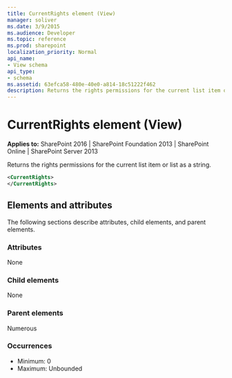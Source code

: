 ```yaml
---
title: CurrentRights element (View)
manager: soliver
ms.date: 3/9/2015
ms.audience: Developer
ms.topic: reference
ms.prod: sharepoint
localization_priority: Normal
api_name:
- View schema
api_type:
- schema
ms.assetid: 63efca58-480e-40e0-a814-18c51222f462
description: Returns the rights permissions for the current list item or list as a string.
---
```


# CurrentRights element (View)

**Applies to:** SharePoint 2016 | SharePoint Foundation 2013 | SharePoint Online | SharePoint Server 2013
  
Returns the rights permissions for the current list item or list as a string.
  
```XML
<CurrentRights>
</CurrentRights>
```

## Elements and attributes

The following sections describe attributes, child elements, and parent elements.

### Attributes

None
   
### Child elements

None
   
### Parent elements

Numerous 
   
### Occurrences

- Minimum: 0 
- Maximum: Unbounded  

<br/> 
   

